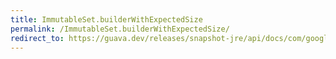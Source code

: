 ```yaml
---
title: ImmutableSet.builderWithExpectedSize
permalink: /ImmutableSet.builderWithExpectedSize/
redirect_to: https://guava.dev/releases/snapshot-jre/api/docs/com/google/common/collect/ImmutableSet.html#builderWithExpectedSize-int-
---
```

